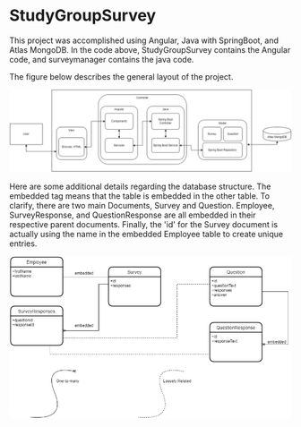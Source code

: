 # StudyGroupSurvey

This project was accomplished using Angular, Java with SpringBoot, and Atlas MongoDB. In the code above, StudyGroupSurvey contains the Angular code, and surveymanager contains the java code.

The figure below describes the general layout of the project.

![MVCDiagram](https://github.com/liamsparkles/StudyGroupSurvey/blob/main/MVCDiagram.png "Model View Controller Diagram")

Here are some additional details regarding the database structure. The embedded tag means that the table is embedded in the other table. To clarify, there are two main Documents, Survey and Question. Employee, SurveyResponse, and QuestionResponse are all embedded in their respective parent documents. Finally, the 'id' for the Survey document is actually using the name in the embedded Employee table to create unique entries.

![MongoDBDiagram](https://github.com/liamsparkles/StudyGroupSurvey/blob/main/StudyGroupSurveyDBDiagram.png "MongoDB Diagram")
